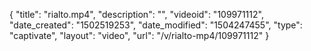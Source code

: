 {
    "title": "rialto.mp4",
    "description": "",
    "videoid": "109971112",
    "date_created": "1502519253",
    "date_modified": "1504247455",
    "type": "captivate",
    "layout": "video",
    "url": "\/v\/rialto-mp4\/109971112"
}
